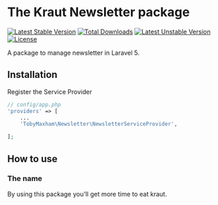 # The Kraut Newsletter package
[![Latest Stable Version](https://poser.pugx.org/TobyMaxham/kraut-newsletter/v/stable.svg)](https://packagist.org/packages/TobyMaxham/kraut-newsletter)
[![Total Downloads](https://poser.pugx.org/TobyMaxham/kraut-newsletter/downloads.svg)](https://packagist.org/packages/TobyMaxham/kraut-newsletter)
[![Latest Unstable Version](https://poser.pugx.org/TobyMaxham/kraut-newsletter/v/unstable.svg)](https://packagist.org/packages/TobyMaxham/kraut-newsletter)
[![License](https://poser.pugx.org/TobyMaxham/kraut-newsletter/license.svg)](https://packagist.org/packages/TobyMaxham/kraut-newsletter)

A package to manage newsletter in Laravel 5.


## Installation

Register the Service Provider
```php
// config/app.php
'providers' => [
    ...
    'TobyMaxham\Newsletter\NewsletterServiceProvider',

];
```


## How to use




### The name
By using this package you'll get more time to eat kraut.